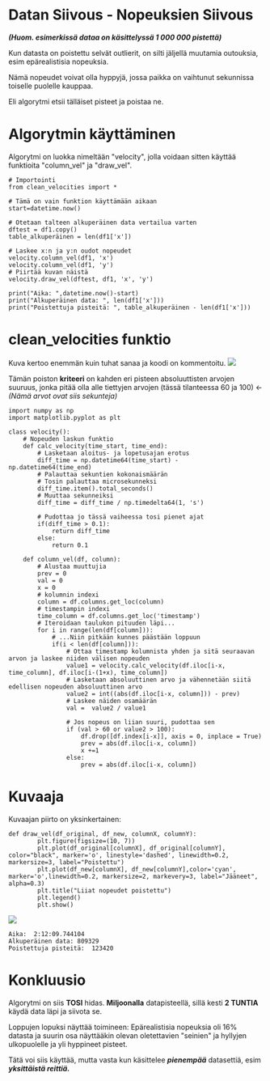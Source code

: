 Datan Siivous - Nopeuksien Siivous
=

***(Huom. esimerkissä dataa on käsittelyssä 1 000 000 pistettä)***

Kun datasta on poistettu selvät outlierit, on silti jäljellä muutamia outouksia, esim epärealistisia nopeuksia.

Nämä nopeudet voivat olla hyppyjä, jossa paikka on vaihtunut sekunnissa toiselle puolelle kauppaa.

Eli algorytmi etsii tälläiset pisteet ja poistaa ne.

# Algorytmin käyttäminen

Algorytmi on luokka nimeltään "velocity", jolla voidaan sitten käyttää funktioita "column_vel" ja "draw_vel".
```python=
# Importointi
from clean_velocities import *

# Tämä on vain funktion käyttämään aikaan
start=datetime.now()

# Otetaan talteen alkuperäinen data vertailua varten
dftest = df1.copy()
table_alkuperäinen = len(df1['x'])

# Laskee x:n ja y:n oudot nopeudet
velocity.column_vel(df1, 'x')
velocity.column_vel(df1, 'y')
# Piirtää kuvan näistä
velocity.draw_vel(dftest, df1, 'x', 'y')

print("Aika: ",datetime.now()-start)
print("Alkuperäinen data: ", len(df1['x']))
print("Poistettuja pisteitä: ", table_alkuperäinen - len(df1['x']))
```

# clean_velocities funktio

Kuva kertoo enemmän kuin tuhat sanaa ja koodi on kommentoitu.
![](https://gitlab.dclabra.fi/wiki/uploads/upload_3d2af79897d4542ce54a3b54861309d5.png)

Tämän poiston **kriteeri** on kahden eri pisteen absoluuttisten arvojen suuruus, jonka pitää olla alle tiettyjen arvojen (tässä tilanteessa 60 ja 100) &larr; *(Nämä arvot ovat siis sekunteja)*

```python=
import numpy as np
import matplotlib.pyplot as plt

class velocity():
    # Nopeuden laskun funktio
    def calc_velocity(time_start, time_end):
        # Lasketaan aloitus- ja lopetusajan erotus
        diff_time = np.datetime64(time_start) - np.datetime64(time_end)
        # Palauttaa sekuntien kokonaismäärän
        # Tosin palauttaa microsekunneksi
        diff_time.item().total_seconds()
        # Muuttaa sekunneiksi
        diff_time = diff_time / np.timedelta64(1, 's')

        # Pudottaa jo tässä vaiheessa tosi pienet ajat
        if(diff_time > 0.1):
            return diff_time
        else:
            return 0.1

    def column_vel(df, column):
        # Alustaa muuttujia
        prev = 0
        val = 0
        x = 0
        # kolumnin indexi
        column = df.columns.get_loc(column)
        # timestampin indexi
        time_column = df.columns.get_loc('timestamp')
        # Iteroidaan taulukon pituuden läpi...
        for i in range(len(df[column])):
            # ...Niin pitkään kunnes päästään loppuun
            if(i < len(df[column])):
                # Ottaa timestamp kolumnista yhden ja sitä seuraavan arvon ja laskee niiden välisen nopeuden
                value1 = velocity.calc_velocity(df.iloc[i-x, time_column], df.iloc[i-(1+x), time_column])
                # Lasketaan absoluuttinen arvo ja vähennetään siitä edellisen nopeuden absoluuttinen arvo
                value2 = int((abs(df.iloc[i-x, column])) - prev)
                # Laskee näiden osamäärän
                val =  value2 / value1

                # Jos nopeus on liian suuri, pudottaa sen
                if (val > 60 or value2 > 100):
                    df.drop([df.index[i-x]], axis = 0, inplace = True)
                    prev = abs(df.iloc[i-x, column])
                    x +=1
                else:
                    prev = abs(df.iloc[i-x, column])
```

# Kuvaaja
Kuvaajan piirto on yksinkertainen:

```python=
def draw_vel(df_original, df_new, columnX, columnY):
        plt.figure(figsize=(10, 7))
        plt.plot(df_original[columnX], df_original[columnY], color="black", marker='o', linestyle='dashed', linewidth=0.2, markersize=3, label="Poistettu")
        plt.plot(df_new[columnX], df_new[columnY],color='cyan', marker='o',linewidth=0.2, markersize=2, markevery=3, label="Jääneet", alpha=0.3)
        plt.title("Liiat nopeudet poistettu")
        plt.legend()
        plt.show()
```
![](https://gitlab.dclabra.fi/wiki/uploads/upload_0d83d60eaadf85e61b82b3d69647ae26.png)
```
Aika:  2:12:09.744104
Alkuperäinen data: 809329
Poistettuja pisteitä:  123420
```
# Konkluusio
Algorytmi on siis **TOSI** hidas. **Miljoonalla** datapisteellä, sillä kesti **2 TUNTIA** käydä data läpi ja siivota se.

Loppujen lopuksi näyttää toimineen: Epärealistisia nopeuksia oli 16% datasta ja suurin osa näyttääkin olevan oletettavien "seinien" ja hyllyjen ulkopuolelle ja yli hyppineet pisteet.

Tätä voi siis käyttää, mutta vasta kun käsittelee ***pienempää*** datasettiä, esim ***yksittäistä reittiä.***
